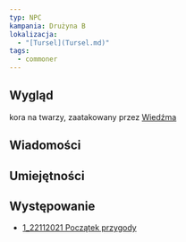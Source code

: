 ```yaml
---
typ: NPC
kampania: Drużyna B
lokalizacja:
  - "[Tursel](Tursel.md)"
tags:
  - commoner
---
```


## Wygląd
kora na twarzy, zaatakowany przez [Wiedźma](./Wied%C5%BAma.md)



## Wiadomości



## Umiejętności

## Występowanie
- [1_22112021 Początek przygody](../sesje/1_22112021%20Pocz%C4%85tek%20przygody.md)





